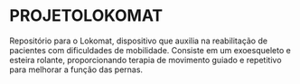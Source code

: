 # PROJETOLOKOMAT
 Repositório para o Lokomat, dispositivo que auxilia na reabilitação de pacientes com dificuldades de mobilidade. Consiste em um exoesqueleto e esteira rolante, proporcionando terapia de movimento guiado e repetitivo para melhorar a função das pernas.
